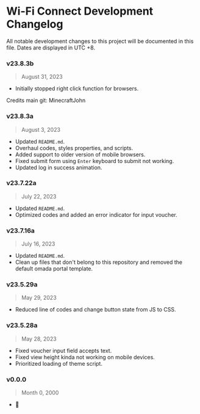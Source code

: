 # Wi-Fi Connect Development Changelog
All notable development changes to this project will be documented in this file. Dates are displayed in UTC +8.

### v23.8.3b
> August 31, 2023
- Initially stopped right click function for browsers.

Credits main git: MinecraftJohn

### v23.8.3a
> August 3, 2023
- Updated `README.md`.
- Overhaul codes, styles properties, and scripts.
- Added support to older version of mobile browsers.
- Fixed submit form using `Enter` keyboard to submit not working.
- Updated log in success animation.

### v23.7.22a
> July 22, 2023
- Updated `README.md`.
- Optimized codes and added an error indicator for input voucher.

### v23.7.16a
> July 16, 2023
- Updated `README.md`.
- Clean up files that don't belong to this repository and removed the default omada portal template.

### v23.5.29a
> May 29, 2023
- Reduced line of codes and change button state from JS to CSS.

### v23.5.28a
> May 28, 2023
- Fixed voucher input field accepts text.
- Fixed view height kinda not working on mobile devices.
- Prioritized loading of theme script.

### v0.0.0
> Month 0, 2000
- 👀 <!-- Previous development changes was not recorded. My bad, sorry.  -->
